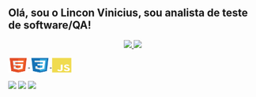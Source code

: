 ## Olá, sou o Lincon Vinicius, sou analista de teste de software/QA!

<div align="center">
  <a href="https://github.com/linconvinicius">
  <img height="180em" src="https://github-readme-stats.vercel.app/api?username=linconvinicius&show_icons=true&theme=dark&include_all_commits=true&count_private=true"/>
  <img height="180em" src="https://github-readme-stats.vercel.app/api/top-langs/?username=linconvinicius&layout=compact&langs_count=7&theme=dark"/>
</div>

<div style="display: inline_block"><br>
  <img align="center" alt="Lincon-HTML" height="30" width="40" src="https://raw.githubusercontent.com/devicons/devicon/master/icons/html5/html5-original.svg"/>
  <img align="center" alt="Lincon-CSS" height="30" width="40" src="https://raw.githubusercontent.com/devicons/devicon/master/icons/css3/css3-original.svg"/>
  <img align="center" alt="Lincon-JS" height="30" width="40" src="https://raw.githubusercontent.com/devicons/devicon/master/icons/javascript/javascript-plain.svg"/>
  </div><br>
<div>
<a href="https://www.instagram.com/_coliin/" target="_blank"><img width="122" src="https://img.shields.io/badge/-Instagram-%23E4405F?style=for-the-badge&logo=instagram&logoColor=white" target="_blank"></a>
  <a href = "mailto:lvinipg@gmail.com"><img src="https://img.shields.io/badge/-Gmail-%23333?style=for-the-badge&logo=gmail&logoColor=white" destino ="_blank"></a>
  <a href="https://www.linkedin.com/in/lincon-vinicius-5908bbb3/" target="_blank"><img src="https://img.shields.io/badge/LinkedIn-0077B5?style=for-the-badge&logo=linkedin&logoColor=white"></a>
</div>
